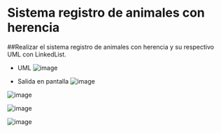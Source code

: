 # Sistema registro de animales con herencia
##Realizar el sistema registro de animales con herencia y su respectivo UML con LinkedList.

- UML
![image](https://user-images.githubusercontent.com/67843396/224194174-6978cf30-1dbf-4d72-baeb-cfce7479bebe.png)

- Salida en pantalla
![image](https://user-images.githubusercontent.com/67843396/224194315-50c6110f-7e20-4ab7-88d2-0eb7a05c7650.png)

![image](https://user-images.githubusercontent.com/67843396/224194345-f51a9cb2-bc36-41b0-affb-a6a6d806568e.png)

![image](https://user-images.githubusercontent.com/67843396/224194400-66063b15-ecaa-46a3-a7ee-56b0ad34c489.png)


![image](https://user-images.githubusercontent.com/67843396/224194419-6d2735df-5568-4696-b081-3b209011d992.png)

